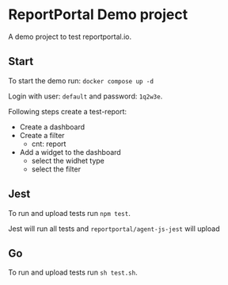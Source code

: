 # ReportPortal Demo project

A demo project to test reportportal.io. 

## Start

To start the demo run: `docker compose up -d`

Login with user: `default` and password: `1q2w3e`. 

Following steps create a test-report:
- Create a dashboard
- Create a filter
    - cnt: report
- Add a widget to the dashboard
    - select the widhet type
    - select the filter

## Jest

To run and upload tests run `npm test`. 

Jest will run all tests and `reportportal/agent-js-jest` will upload 

## Go

To run and upload tests run `sh test.sh`.